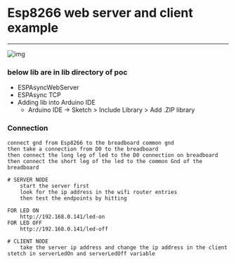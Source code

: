 # Esp8266 web server and client example 

---

![img](https://github.com/adarshkumarsingh83/arduino/tree/master/APPLICATION/esp8266-web-server-client/poc-connection.JPG)

### below lib are in lib directory of poc 
- ESPAsyncWebServer
- ESPAsync TCP
- Adding lib into Arduino IDE 
	- Arduino IDE -> Sketch > Include Library > Add .ZIP library


### Connection 
```
connect gnd from Esp8266 to the breadboard common gnd 
then take a connection from D0 to the breadboard 
then connect the long leg of led to the D0 connection on breadboard 
then connect the short leg of the led to the common Gnd of the breadboard 

# SERVER NODE
	start the server first 
	look for the ip address in the wifi router entries 
	then test the endpoints by hitting 

FOR LED ON 
	http://192.168.0.141/led-on
FOR LED OFF 
	http://192.168.0.141/led-off

# CLIENT NODE 
	take the server ip address and change the ip address in the client stetch in serverLedOn and serverLedOff variable 

```